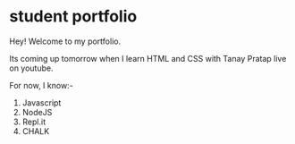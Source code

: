# student portfolio

Hey! Welcome to my portfolio.

Its coming up tomorrow when I learn HTML and CSS with Tanay Pratap live on youtube.

For now, I know:-
 1. Javascript
 2. NodeJS
 3. Repl.it
 4. CHALK



